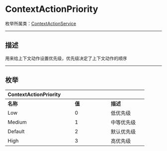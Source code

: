 # ContextActionPriority

枚举所属类：[ContextActionService](/Api/Class/Input/ContextActionService.md)

------------------------------------------------------------------------------------------
## 描述

用来给上下文动作设置优先级，优先级决定了上下文动作的顺序

------------------------------------------------------------------------------------------
## 枚举

|<div style="width:200px">ContextActionPriority</div>|<div style="width:100px"></div>|<div style="width:100px"></div>|
|:---   |:---|:---|
|**名称**   |**值**  |**描述**|
|Low   |0   |低优先级|
|Medium|1   |中等优先级|
|Default  |2   |默认优先级|
|High  |3   |高优先级|
